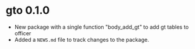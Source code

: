 # gto 0.1.0

* New package with a single function "body_add_gt" to add gt tables to officer
* Added a `NEWS.md` file to track changes to the package.
